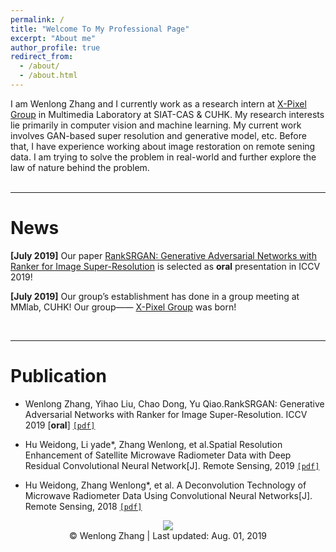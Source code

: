 ```yaml
---
permalink: /
title: "Welcome To My Professional Page"
excerpt: "About me"
author_profile: true
redirect_from: 
  - /about/
  - /about.html
---
```


I am Wenlong Zhang and I currently work as a research intern at [X-Pixel Group](http://xpixel.group/index) in Multimedia Laboratory at SIAT-CAS & CUHK. My research interests lie primarily in computer vision and machine learning. My current work involves GAN-based super resolution and generative model, etc. Before that, I have experience working about image restoration on remote sening data. I am trying to solve the problem in real-world and further explore the law of nature behind the problem.   
<br>

---

News
======

**[July 2019]** Our paper [RankSRGAN: Generative Adversarial Networks with Ranker for Image Super-Resolution]()  is selected as **oral** presentation in ICCV 2019!

**[July 2019]** Our group’s establishment has done in a group meeting at MMlab, CUHK! Our group—— [X-Pixel Group](http://xpixel.group/index) was born!

<br>

---


Publication
======
* Wenlong Zhang, Yihao Liu, Chao Dong, Yu Qiao.RankSRGAN: Generative Adversarial Networks with Ranker
for Image Super-Resolution. ICCV 2019 [**oral**] [`[pdf]`]()

* Hu Weidong, Li yade*, Zhang Wenlong, et al.Spatial Resolution Enhancement of Satellite
Microwave Radiometer Data with Deep Residual Convolutional Neural Network[J]. Remote
Sensing, 2019 [`[pdf]`](https://www.mdpi.com/2072-4292/11/7/771)

* Hu Weidong, Zhang Wenlong*, et al. A Deconvolution Technology of Microwave Radiometer
Data Using Convolutional Neural Networks[J]. Remote Sensing, 2018 [`[pdf]`](https://www.mdpi.com/2072-4292/10/2/275)

<body>
<center>
<a href='https://clustrmaps.com/site/1au09'  title='Visit tracker'><img src='//clustrmaps.com/map_v2.png?cl=ffffff&w=300&t=tt&d=fvH7zH9jgGaRu_Ln0ax1mxLe9YfiD0GRcfq6CbjruhQ&co=2d78ad&ct=ffffff'/></a>
</center>  
<body>
<center>
© Wenlong Zhang | Last updated: Aug. 01, 2019
</center>  
